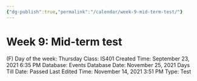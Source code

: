 ```yaml
---
{"dg-publish":true,"permalink":"/calendar/week-9-mid-term-test/"}
---
```


# Week 9: Mid-term test

(F) Day of the week: Thursday
Class: IS401
Created Time: September 23, 2021 6:35 PM
Database: Events Database
Date: November 25, 2021
Days Till Date: Passed
Last Edited Time: November 14, 2021 3:51 PM
Type: Test